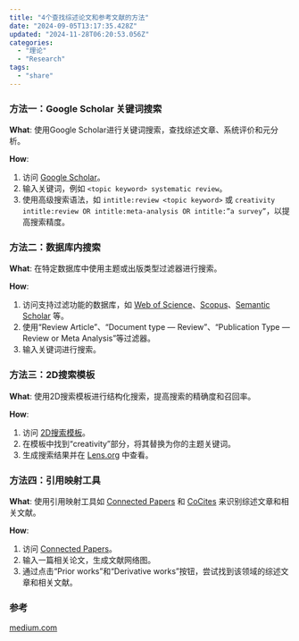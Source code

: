 ```yaml
---
title: "4个查找综述论文和参考文献的方法"
date: "2024-09-05T13:17:35.428Z"
updated: "2024-11-28T06:20:53.056Z"
categories:
  - "理论"
  - "Research"
tags:
  - "share"
---
```



  ### 方法一：Google Scholar 关键词搜索

**What**: 使用Google Scholar进行关键词搜索，查找综述文章、系统评价和元分析。

**How**: 
1. 访问 [Google Scholar](https://scholar.google.com/)。
2. 输入关键词，例如 `<topic keyword> systematic review`。
3. 使用高级搜索语法，如 `intitle:review <topic keyword>` 或 `creativity intitle:review OR intitle:meta-analysis OR intitle:”a survey”`，以提高搜索精度。

  ### 方法二：数据库内搜索

**What**: 在特定数据库中使用主题或出版类型过滤器进行搜索。

**How**: 
1. 访问支持过滤功能的数据库，如 [Web of Science](http://webofknowledge.com/WOS)、[Scopus](https://researchguides.smu.edu.sg/scopus)、[Semantic Scholar](https://www.semanticscholar.org/) 等。
2. 使用“Review Article”、“Document type — Review”、“Publication Type — Review or Meta Analysis”等过滤器。
3. 输入关键词进行搜索。

  ### 方法三：2D搜索模板

**What**: 使用2D搜索模板进行结构化搜索，提高搜索的精确度和召回率。

**How**: 
1. 访问 [2D搜索模板](https://app.2dsearch.com/new-query/5eac7493c85aaa0004d8e9e9)。
2. 在模板中找到“creativity”部分，将其替换为你的主题关键词。
3. 生成搜索结果并在 [Lens.org](https://www.lens.org/) 中查看。

  ### 方法四：引用映射工具

**What**: 使用引用映射工具如 [Connected Papers](https://www.connectedpapers.com/) 和 [CoCites](http://www.cocites.com/) 来识别综述文章和相关文献。

**How**: 
1. 访问 [Connected Papers](https://www.connectedpapers.com/)。
2. 输入一篇相关论文，生成文献网络图。
3. 通过点击“Prior works”和“Derivative works”按钮，尝试找到该领域的综述文章和相关文献。

  ### 参考

[medium.com](https://medium.com/a-academic-librarians-thoughts-on-open-access/4-ways-to-find-review-papers-systematic-reviews-meta-analysis-and-other-rich-sources-of-82898aebb6e7)
